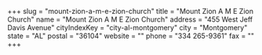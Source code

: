 +++
slug = "mount-zion-a-m-e-zion-church"
title = "Mount Zion A M E Zion Church"
name = "Mount Zion A M E Zion Church"
address = "455 West Jeff Davis Avenue"
cityIndexKey = "city-al-montgomery"
city = "Montgomery"
state = "AL"
postal = "36104"
website = ""
phone = "334 265-9361"
fax = ""
+++
